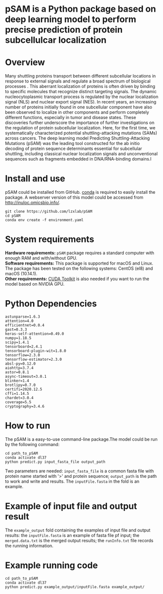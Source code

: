 # pSAM is a Python package based on deep learning model to perform precise prediction of protein subcellulcar localization
# Overview
Many shuttling proteins transport between different subcellular locations in response to external signals and regulate a broad spectrum of biological processes . This aberrant localization of proteins is often driven by binding to specific molecules that recognize distinct targeting signals. The dynamic nucleocytoplasmic transport process is regulated by the nuclear localization signal (NLS) and nuclear export signal (NES). In recent years, an increasing number of proteins initially found in one subcellular component have also been observed to localize in other components and perform completely different functions, especially in tumor and disease states. These discoveries further underscore the importance of further investigations on the regulation of protein subcellular localization. Here, for the first time, we systematically characterized potential shuttling-attacking mutations (SAMs) across cancers. The deep learning model Predicting Shuttling-Attacking Mutations (pSAM) was the leading tool constructed for the ab initio decoding of protein sequence determinants essential for subcellular shuttling, including classical nuclear localization signals and unconventional sequences such as fragments embedded in DNA/RNA-binding domains.l
# Install and use
pSAM could be installed from GitHub. [conda](https://anaconda.org/anaconda/conda) is required to easily install the package. A webserver version of this model could be accessed from http://inuloc.omicsbio.info/.
```
git clone https://github.com/lzxlab/pSAM
cd pSAM
conda env create -f environment.yaml
```
# System requirements
**Hardware requirements:** `pSAM` package requires a standard computer with enough RAM and with/without GPU.<br>
**Software requirements:** This package is supported for macOS and Linux. The package has been tested on the following systems: CentOS (el8) and macOS (10.14.1).<br>
**Other requirements:** [CUDA Toolkit](https://developer.nvidia.com/cuda-toolkit) is also needed if you want to run the model based on NVIDIA GPU.
# Python Dependencies
```
astunparse=1.6.3
attention=4.0
efficientnet=0.0.4
gast=0.3.3
keras-self-attention=0.49.0
numpy=1.18.5
scipy=1.4.1
tensorboard=2.4.1
tensorboard-plugin-wit=1.8.0
tensorflow=2.3.0
tensorflow-estimator=2.3.0
absl-py=0.12.0
aiohttp=3.7.4
astor=0.8.1
async-timeout=3.0.1
blinker=1.4
brotlipy=0.7.0
certifi=2020.12.5
cffi=1.14.5
chardet=3.0.4
coverage=5.5
cryptography=3.4.6
```
# How to run
The pSAM is a easy-to-use command-line package.The model could be run by the following command:
```
cd path_to_pSAM
conda activate dl37
python predict.py input_fasta_file output_path
```
Two parameters are needed: `input_fasta_file` is a common fasta file with protein name started with '>' and protein sequence; `output_path` is the path to work and write and results. The `inputFile.fasta` in the fold is an example.

# Example of input file and output result
The `example_output` fold containing the examples of input file and output results: the `inputFile.fasta` is an example of fasta file pf input; the `merged.data.txt` is the merged output results; the `runInfo.txt` file records the running information.
# Example running code
```
cd path_to_pSAM
conda activate dl37
python predict.py example_output/inputFile.fasta example_output/
```

